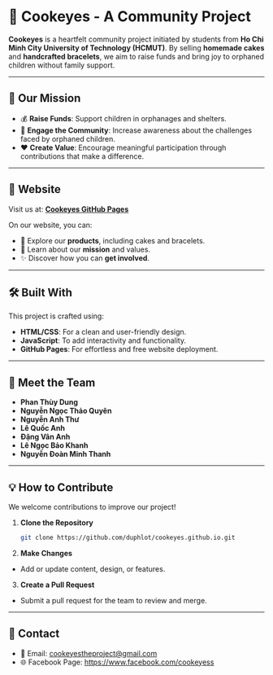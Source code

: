 # 🎂 Cookeyes - A Community Project  

**Cookeyes** is a heartfelt community project initiated by students from **Ho Chi Minh City University of Technology (HCMUT)**. By selling **homemade cakes** and **handcrafted bracelets**, we aim to raise funds and bring joy to orphaned children without family support.  

---

## 🌟 Our Mission  
- 💰 **Raise Funds**: Support children in orphanages and shelters.  
- 🤝 **Engage the Community**: Increase awareness about the challenges faced by orphaned children.  
- ❤️ **Create Value**: Encourage meaningful participation through contributions that make a difference.  

---

## 🚀 Website  
Visit us at: [**Cookeyes GitHub Pages**](https://duphlot.github.io/cookeyes.github.io/)  

On our website, you can:  
- 🍰 Explore our **products**, including cakes and bracelets.  
- 🌈 Learn about our **mission** and values.  
- ✨ Discover how you can **get involved**.  

---

## 🛠️ Built With  
This project is crafted using:  
- **HTML/CSS**: For a clean and user-friendly design.  
- **JavaScript**: To add interactivity and functionality.  
- **GitHub Pages**: For effortless and free website deployment.  

---

## 👥 Meet the Team  
- **Phan Thùy Dung**  
- **Nguyễn Ngọc Thảo Quyên**  
- **Nguyễn Anh Thư**  
- **Lê Quốc Anh**  
- **Đặng Vân Anh**  
- **Lê Ngọc Bảo Khanh**  
- **Nguyễn Đoàn Minh Thanh**  

---

## 💡 How to Contribute  
We welcome contributions to improve our project!  

1. **Clone the Repository**  
   ```bash  
   git clone https://github.com/duphlot/cookeyes.github.io.git  
   ```
2. **Make Changes**
- Add or update content, design, or features.
3. **Create a Pull Request**
- Submit a pull request for the team to review and merge.
  
---

## 📢 Contact
- 📧 Email: cookeyestheproject@gmail.com
- 🌐 Facebook Page: https://www.facebook.com/cookeyess
